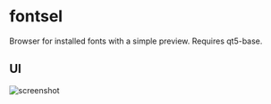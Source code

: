 # fontsel
Browser for installed fonts with a simple preview.
Requires qt5-base.

## UI

![screenshot](https://raw.github.com/aldn/fontsel/master/doc/screenshot.png)
